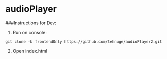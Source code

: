 # audioPlayer
###Instructions for Dev:
1. Run on console:
```
git clone -b frontendOnly https://github.com/tehnuge/audioPlayer2.git
```

2. Open index.html
